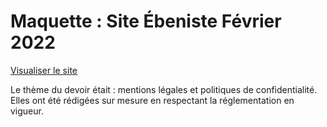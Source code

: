 # Maquette : Site Ébeniste Février 2022

<a href="https://rawcdn.githack.com/sunsigne/Maquette-Site-Ebeniste-Fevrier-2022/5343aff56a64a2fd88269bc6a9cc0b81c55e066f/index.html" target="_blank">Visualiser le site</a>

Le thème du devoir était : mentions légales et politiques de confidentialité. Elles ont été rédigées sur mesure en respectant la réglementation en vigueur.
